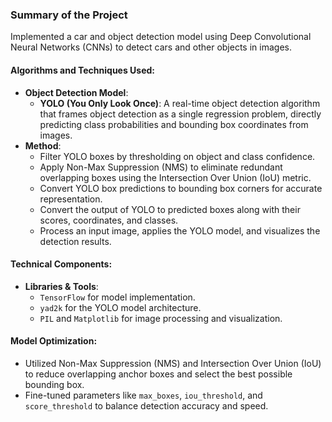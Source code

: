 ### Summary of the Project
Implemented a car and object detection model using Deep Convolutional Neural Networks (CNNs) to detect cars and other objects in images.

#### Algorithms and Techniques Used:
- **Object Detection Model**: 
  - **YOLO (You Only Look Once)**: A real-time object detection algorithm that frames object detection as a single regression problem, directly predicting class probabilities and bounding box coordinates from images.
- **Method**:
  - Filter YOLO boxes by thresholding on object and class confidence.
  - Apply Non-Max Suppression (NMS) to eliminate redundant overlapping boxes using the Intersection Over Union (IoU) metric.
  - Convert YOLO box predictions to bounding box corners for accurate representation.
  - Convert the output of YOLO to predicted boxes along with their scores, coordinates, and classes.
  - Process an input image, applies the YOLO model, and visualizes the detection results.

#### Technical Components:
- **Libraries & Tools**: 
  - `TensorFlow` for model implementation.
  - `yad2k` for the YOLO model architecture.
  - `PIL` and `Matplotlib` for image processing and visualization.

#### Model Optimization:
- Utilized Non-Max Suppression (NMS) and Intersection Over Union (IoU) to reduce overlapping anchor boxes and select the best possible bounding box.
- Fine-tuned parameters like `max_boxes`, `iou_threshold`, and `score_threshold` to balance detection accuracy and speed.
